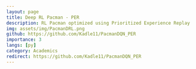 ```yaml
---
layout: page
title: Deep RL Pacman - PER
description: RL Pacman optimized using Prioritized Experience Replay
img: assets/img/PacmanDRL.png
github: https://github.com/Kadle11/PacmanDQN_PER 
importance: 3
langs: [py]
category: Academics
redirect: https://github.com/Kadle11/PacmanDQN_PER 
---
```

